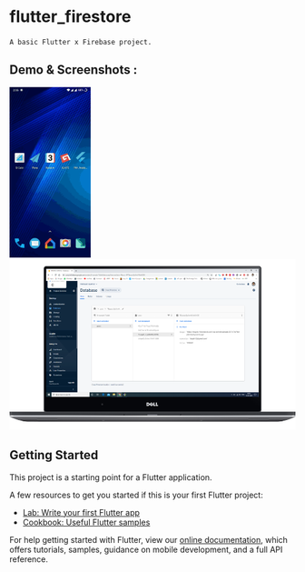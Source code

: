 # flutter_firestore
```
A basic Flutter x Firebase project.
```

## Demo & Screenshots :

<img src="https://github.com/DagdiHiman/App-Dev/blob/master/demo/5a.GIF" height=300>
<img src="https://github.com/DagdiHiman/App-Dev/blob/master/demo/5b.png" height=300>


## Getting Started

This project is a starting point for a Flutter application.

A few resources to get you started if this is your first Flutter project:

- [Lab: Write your first Flutter app](https://flutter.dev/docs/get-started/codelab)
- [Cookbook: Useful Flutter samples](https://flutter.dev/docs/cookbook)

For help getting started with Flutter, view our
[online documentation](https://flutter.dev/docs), which offers tutorials,
samples, guidance on mobile development, and a full API reference.
